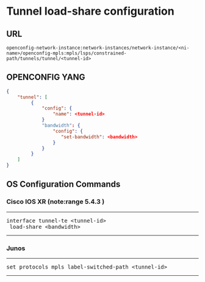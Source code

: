 # Tunnel load-share configuration

## URL

```
openconfig-network-instance:network-instances/network-instance/<ni-name>/openconfig-mpls:mpls/lsps/constrained-path/tunnels/tunnel/<tunnel-id>
```

## OPENCONFIG YANG

```json
{
    "tunnel": [
         {
             "config": {
                 "name": <tunnel-id>
             }
             "bandwidth": {
                 "config": {
                    "set-bandwidth": <bandwidth>
                 }
             }
         }
    ]
}
```

## OS Configuration Commands

### Cisco IOS XR (note:range 5.4.3 )

---
<pre>
interface tunnel-te &lt;tunnel-id&gt;
 load-share &lt;bandwidth&gt;
</pre>
---

### Junos

---
<pre>
set protocols mpls label-switched-path &lt;tunnel-id&gt;
</pre>
---

